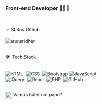 ### Front-end Developer 👩🏻‍💻
<br />

&#x1f4c8; Status Github
<p><img align="center" src="https://github-readme-streak-stats.herokuapp.com/?user=cslaila&theme=radical" alt="arunsridher" /></p>

<br />
🛠 &nbsp;Tech Stack

<br />![HTML](https://img.shields.io/badge/-HTML-05122A?style=flat&logo=HTML5)&nbsp;
![CSS](https://img.shields.io/badge/-CSS-05122A?style=flat&logo=CSS3&logoColor=1572B6)&nbsp;
![Bootstrap](https://img.shields.io/badge/-Bootstrap-05122A?style=flat&logo=bootstrap&logoColor=563D7C)
![JavaScript](https://img.shields.io/badge/-JavaScript-05122A?style=flat&logo=javascript)&nbsp;
<br />
![jQuery](https://img.shields.io/badge/-jQuery-05122A?style=flat&logo=jQuery)&nbsp;
![React](https://img.shields.io/badge/-React-05122A?style=flat&logo=react)&nbsp;
![PHP](https://img.shields.io/badge/-PHP-05122A?style=flat&logo=php)&nbsp;
![GitHub](https://img.shields.io/badge/-GitHub-05122A?style=flat&logo=github)&nbsp;

<br />
Vamos bater um papo?  <a href="https://www.linkedin.com/in/cslaila/">
  <img align="left" alt="Linkedin Laila Silva" width="22px" src="https://raw.githubusercontent.com/peterthehan/peterthehan/master/assets/linkedin.svg" />
</a> <br/>
